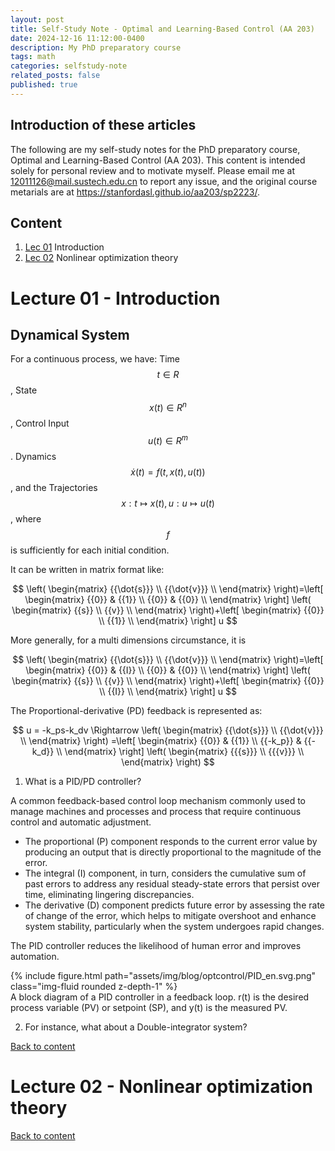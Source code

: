 ```yaml
---
layout: post
title: Self-Study Note - Optimal and Learning-Based Control (AA 203)
date: 2024-12-16 11:12:00-0400
description: My PhD preparatory course
tags: math
categories: selfstudy-note
related_posts: false
published: true
---
```


## Introduction of these articles

The following are my self-study notes for the PhD preparatory course, Optimal and Learning-Based Control (AA 203). 
This content is intended solely for personal review and to motivate myself.
Please email me at <12011126@mail.sustech.edu.cn> to report any issue, and the original course metarials are at <https://stanfordasl.github.io/aa203/sp2223/>.


## Content

1. [Lec 01](#lec_01) Introduction
2. [Lec 02](#lec_02) Nonlinear optimization theory

 
<p id="lec_01"></p>              

# Lecture 01 - Introduction

## Dynamical System

For a continuous process, we have: 
Time $$t\in R$$, State $$x(t)\in R^n$$, Control Input $$u(t)\in R^m$$.
Dynamics $$\dot{x}(t) = f (t,x(t), u(t))$$, and the Trajectories $$x:t\mapsto  x(t), u:u\mapsto  u(t)$$, where $$f$$ is sufficiently for each initial condition.

It can be written in matrix format like:

$$
\left( \begin{matrix} {{\dot{s}}} \\ {{\dot{v}}} \\ \end{matrix} \right)=\left[ \begin{matrix} {{0}} & {{1}} \\ {{0}} & {{0}} \\ \end{matrix} \right] \left( \begin{matrix} {{s}} \\ {{v}} \\ \end{matrix} \right)+\left[ \begin{matrix} {{0}} \\ {{1}} \\ \end{matrix} \right] u 
$$

More generally, for a multi dimensions circumstance, it is

$$
\left( \begin{matrix} {{\dot{s}}} \\ {{\dot{v}}} \\ \end{matrix} \right)=\left[ \begin{matrix} {{0}} & {{I}} \\ {{0}} & {{0}} \\ \end{matrix} \right] \left( \begin{matrix} {{s}} \\ {{v}} \\ \end{matrix} \right)+\left[ \begin{matrix} {{0}} \\ {{I}} \\ \end{matrix} \right] u 
$$

The Proportional-derivative (PD) feedback is represented as:

$$
u = -k_ps-k_dv \Rightarrow \left( \begin{matrix} {{\dot{s}}} \\ {{\dot{v}}} \\ \end{matrix} \right) =\left[ \begin{matrix} {{0}} & {{1}} \\ {{-k_p}} & {{-k_d}} \\ \end{matrix} \right] \left( \begin{matrix} {{{s}}} \\ {{{v}}} \\ \end{matrix} \right) 
$$


1. What is a PID/PD controller?

A common feedback-based control loop mechanism commonly used to manage machines and processes and process that require continuous control and automatic adjustment.
- The proportional (P) component responds to the current error value by producing an output that is directly proportional to the magnitude of the error.
-  The integral (I) component, in turn, considers the cumulative sum of past errors to address any residual steady-state errors that persist over time, eliminating lingering discrepancies.
- The derivative (D) component predicts future error by assessing the rate of change of the error, which helps to mitigate overshoot and enhance system stability, particularly when the system undergoes rapid changes.

The PID controller reduces the likelihood of human error and improves automation.

<div class="row mt-3">
    <div class="col-sm mt-3 mt-md-0">
        {% include figure.html path="assets/img/blog/optcontrol/PID_en.svg.png" class="img-fluid rounded z-depth-1" %}
    </div>
</div>
<div class="caption">
    A block diagram of a PID controller in a feedback loop. r(t) is the desired process variable (PV) or setpoint (SP), and y(t) is the measured PV.
</div>

2. For instance, what about a Double-integrator system?


[Back to content](#content)         
 
<p id="lec_02"></p>              

# Lecture 02 - Nonlinear optimization theory


[Back to content](#content)
